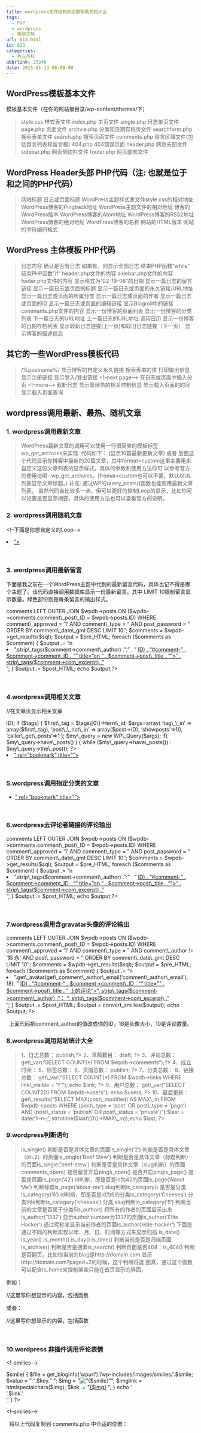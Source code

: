 ```yaml
---
title: wordpress文件结构和函数帮助文档大全
tags:
  - PHP
  - wordpress
  - 帮助文档
url: 613.html
id: 613
categories:
  - 百元百科
abbrlink: 23246
date: 2015-01-13 08:08:00
---
```


WordPress模板基本文件
---------------

模板基本文件（在你的网站根目录/wp-content/themes/下）

> style.css 样式表文件 index.php 主页文件 single.php 日志单页文件 page.php 页面文件 archvie.php 分类和日期存档页文件 searchform.php 搜索表单文件 search.php 搜索页面文件 comments.php 留言区域文件(包括留言列表和留言框) 404.php 404错误页面 header.php 网页头部文件 sidebar.php 网页侧边栏文件 footer.php 网页底部文件

WordPress Header头部 PHP代码（注: 也就是位于<head>和</head>之间的PHP代码）
--------------------------------------------------------

> <?php bloginfo(’name’); ?> 网站标题 <?php wp\_title(); ?> 日志或页面标题 <?php bloginfo(’stylesheet\_url’); ?> WordPress主题样式表文件style.css的相对地址 <?php bloginfo(’pingback\_url’); ?> WordPress博客的Pingback地址 <?php bloginfo(’template\_url’); ?> WordPress主题文件的相对地址 <?php bloginfo(’version’); ?> 博客的WordPress版本 <?php bloginfo(’atom\_url’); ?> WordPress博客的Atom地址 <?php bloginfo(’rss2\_url’); ?> WordPress博客的RSS2地址 <?php bloginfo(’url’); ?> WordPress博客的绝对地址 <?php bloginfo(’name’); ?> WordPress博客的名称 <?php bloginfo(’html_type’); ?> 网站的HTML版本 <?php bloginfo(’charset’); ?> 网站的字符编码格式

WordPress 主体模板 PHP代码
--------------------

> <?php the\_content(); ?> 日志内容 <?php if(have\_posts()) : ?> 确认是否有日志 <?php while(have\_posts()) : the\_post(); ?> 如果有，则显示全部日志 <?php endwhile; ?> 结束PHP函数”while” <?php endif; ?> 结束PHP函数”if” <?php get\_header(); ?> header.php文件的内容 <?php get\_sidebar(); ?> sidebar.php文件的内容 <?php get\_footer(); ?> footer.php文件的内容 <?php the\_time(’m-d-y’) ?> 显示格式为”02-19-08″的日期 <?php comments\_popup\_link(); ?> 显示一篇日志的留言链接 <?php the\_title(); ?> 显示一篇日志或页面的标题 <?php the\_permalink() ?> 显示一篇日志或页面的永久链接/URL地址 <?php the\_category(’, ‘) ?> 显示一篇日志或页面的所属分类 <?php the\_author(); ?> 显示一篇日志或页面的作者 <?php the\_ID(); ?> 显示一篇日志或页面的ID <?php edit\_post\_link(); ?> 显示一篇日志或页面的编辑链接 <?php get\_links\_list(); ?> 显示Blogroll中的链接 <?php comments\_template(); ?> comments.php文件的内容 <?php wp\_list\_pages(); ?> 显示一份博客的页面列表 <?php wp\_list\_cats(); ?> 显示一份博客的分类列表 <?php next\_post\_link(’ %link ‘) ?> 下一篇日志的URL地址 <?php previous\_post\_link(’%link’) ?> 上一篇日志的URL地址 <?php get\_calendar(); ?> 调用日历 <?php wp\_get\_archives() ?> 显示一份博客的日期存档列表 <?php posts\_nav_link(); ?> 显示较新日志链接(上一页)和较旧日志链接（下一页） <?php bloginfo(’description’); ?> 显示博客的描述信息

其它的一些WordPress模板代码
------------------

> /%postname%/ 显示博客的自定义永久链接 <?php the\_search\_query(); ?> 搜索表单的值 <?php \_e(’Message’); ?> 打印输出信息 <?php wp\_register(); ?> 显示注册链接 <?php wp\_loginout(); ?> 显示登入/登出链接 <!–next page–> 在日志或页面中插入分页 <!–more–> 截断日志 <?php wp\_meta(); ?> 显示管理员的相关控制信息 <?php timer\_stop(1); ?> 显示载入页面的时间 <?php echo get\_num_queries(); ?> 显示载入页面查询

wordpress调用最新、最热、随机文章
---------------------

### 1\. wordpress调用最新文章

> WordPress最新文章的调用可以使用一行很简单的模板标签wp\_get\_archvies来实现. 代码如下： <?php get\_archives(‘postbypost’, 10); ?> (显示10篇最新更新文章) 或者 <?php wp\_get\_archives(‘type=postbypost&limit=20&format=custom’); ?> 后面这个代码显示你博客中最新的20篇文章，其中format=custom这里主要用来自定义这份文章列表的显示样式。具体的参数和使用方法你可 以参考官方的使用说明- wp\_get\_archvies。(fromat=custom也可以不要，默认以UL列表显示文章标题。) 补充: 通过WP的query\_posts()函数也能调用最新文章列表， 虽然代码会比较多一点，但可以更好的控制Loop的显示，比如你可以设置是否显示摘要。具体的使用方法也可以查看官方的说明。

### 2\. wordpress调用随机文章

<?php
$rand\_posts = get\_posts(‘numberposts=10&orderby=rand’);
foreach( $rand_posts as $post ) :
?>
<!–下面是你想自定义的Loop–>
<li><a href=”<?php the\_permalink(); ?>”><?php the\_title(); ?></a></li>
<?php endforeach; ?>

 

### 3\. wordpress调用最新留言

下面是我之前在一个WordPress主题中代到的最新留言代码，具体也记不得是哪个主题了。该代码直接调用数据库显示一份最新留言。其中 LIMIT 10限制留言显示数量。绿色部份则是每条留言的输出样式。

<?php
global $wpdb;
$sql = “SELECT DISTINCT ID, post\_title, post\_password, comment_ID,
comment\_post\_ID, comment\_author, comment\_date\_gmt, comment\_approved,
comment\_type,comment\_author_url,
SUBSTRING(comment\_content,1,30) AS com\_excerpt
FROM $wpdb->comments
LEFT OUTER JOIN $wpdb->posts ON ($wpdb->comments.comment\_post\_ID =
$wpdb->posts.ID)
WHERE comment\_approved = ’1′ AND comment\_type = ” AND
post_password = ”
ORDER BY comment\_date\_gmt DESC
LIMIT 10″;
$comments = $wpdb->get_results($sql);
$output = $pre_HTML;   foreach ($comments as $comment) {
$output .= “n<li>”.strip\_tags($comment->comment\_author)
.”:” . ” <a href=”" . get_permalink($comment->ID) .
“#comment-” . $comment->comment_ID . “” title=”on ” .
$comment->post\_title . “”>” . strip\_tags($comment->com_excerpt)
.”</a></li>”;
}   $output .= $post_HTML;
echo $output;?>

 

### 4.wordpress调用相关文章

//在文章页显示相关文章
<?php
$tags = wp\_get\_post_tags($post->ID);
if ($tags) {
$first\_tag = $tags\[0\]->term\_id;
$args=array(
‘tag\_\_in’ => array($first\_tag),
‘post\_\_not\_in’ => array($post->ID),
‘showposts’=>10,
‘caller\_get\_posts’=>1
);
$my\_query = new WP\_Query($args);
if( $my\_query->have\_posts() ) {
while ($my\_query->have\_posts()) : $my\_query->the\_post(); ?>
<li><a href=”<?php the\_permalink() ?>” rel=”bookmark” title=”<?php the\_title\_attribute(); ?>”><?php the\_title();?> <?php comments_number(‘ ‘,’(1)’,'(%)’); ?></a></li>
<?php
endwhile;
}
}
wp\_reset\_query();
?>

 

### 5.wordpress调用指定分类的文章

<?php $posts = get_posts( “category=4&numberposts=10″ ); ?>
<?php if( $posts ) : ?>
<ul><?php foreach( $posts as $post ) : setup_postdata( $post ); ?>
<li>
<a href=”<?php the\_permalink() ?>” rel=”bookmark” title=”<?php the\_title(); ?>”><?php the_title(); ?></a>
</li>
<?php endforeach; ?>
</ul>
<?php endif; ?>

 

### 6.wordpress去评论者链接的评论输出

<?php
global $wpdb;
$sql = “SELECT DISTINCT ID, post\_title, post\_password, comment_ID,
comment\_post\_ID, comment\_author, comment\_date\_gmt, comment\_approved,
comment\_type,comment\_author_url,
SUBSTRING(comment\_content,1,14) AS com\_excerpt
FROM $wpdb->comments
LEFT OUTER JOIN $wpdb->posts ON ($wpdb->comments.comment\_post\_ID =
$wpdb->posts.ID)
WHERE comment\_approved = ’1′ AND comment\_type = ” AND
post_password = ”
ORDER BY comment\_date\_gmt DESC
LIMIT 10″;
$comments = $wpdb->get_results($sql);
$output = $pre_HTML;
foreach ($comments as $comment) {
$output .= “n<li>”.strip\_tags($comment->comment\_author)
.”:” . ” <a href=”" . get_permalink($comment->ID) .
“#comment-” . $comment->comment_ID . “” title=”on ” .
$comment->post\_title . “”>” . strip\_tags($comment->com_excerpt)
.”</a></li>”;
}
$output .= $post_HTML;
echo $output;?>

 

### 7.wordpress调用含gravatar头像的评论输出

<?php
global $wpdb;
$sql = “SELECT DISTINCT ID, post\_title, post\_password, comment\_ID, comment\_post\_ID, comment\_author, comment\_date\_gmt, comment\_approved,comment\_author\_email, comment\_type,comment\_author\_url, SUBSTRING(comment\_content,1,10) AS com\_excerpt FROM $wpdb->comments LEFT OUTER JOIN $wpdb->posts ON ($wpdb->comments.comment\_post\_ID = $wpdb->posts.ID) WHERE comment\_approved = ’1′ AND comment\_type = ” AND comment\_author != ‘郑 永’ AND post\_password = ” ORDER BY comment\_date\_gmt DESC LIMIT 10″;
$comments = $wpdb->get_results($sql);
$output = $pre_HTML;
foreach ($comments as $comment) {
$output .= “n<li>”.get\_avatar(get\_comment\_author\_email(‘comment\_author\_email’), 18). ” <a href=”" . get\_permalink($comment->ID) . “#comment-” . $comment->comment\_ID . “” title=”" . $comment->post\_title . ” 上的评论”>”. strip\_tags($comment->comment\_author) .”： “. strip\_tags($comment->com_excerpt) .”</a></li>”;
}
$output .= $post_HTML;
$output = convert_smilies($output);
echo $output;
?>

  上面代码把comment_author的值改成你的ID，18是头像大小，10是评论数量。

### 8.wordpress调用网站统计大全

> 1、日志总数： <?php $count\_posts = wp\_count\_posts(); echo $published\_posts = $count\_posts->publish;?> 2、草稿数目： <?php $count\_posts = wp\_count\_posts(); echo $draft\_posts = $count\_posts->draft; ?> 3、评论总数： <?php echo $wpdb->get\_var(“SELECT COUNT(*) FROM $wpdb->comments”);?> 4、成立时间： <?php echo floor((time()-strtotime(“2008-8-18″))/86400); ?> 5、标签总数： <?php echo $count\_tags = wp\_count\_terms(‘post\_tag’); ?> 6、页面总数： <?php $count\_pages = wp\_count\_posts(‘page’); echo $page\_posts = $count\_pages->publish; ?> 7、分类总数： <?php echo $count\_categories = wp\_count\_terms(‘category’); ?> 8、链接总数： <?php $link = $wpdb->get\_var(“SELECT COUNT(*) FROM $wpdb->links WHERE link\_visible = ‘Y’”); echo $link; ?> 9、用户总数： <?php $users = $wpdb->get\_var(“SELECT COUNT(ID) FROM $wpdb->users”); echo $users; ?> 10、最后更新： <?php $last = $wpdb->get\_results(“SELECT MAX(post\_modified) AS MAX\_m FROM $wpdb->posts WHERE (post\_type = ‘post’ OR post\_type = ‘page’) AND (post\_status = ‘publish’ OR post\_status = ‘private’)”);$last = date(‘Y-n-j’, strtotime($last\[0\]->MAX\_m));echo $last; ?>

### 9.wordpress判断语句

> is\_single() 判断是否是具体文章的页面is\_single(’2′) 判断是否是具体文章（id=2）的页面is\_single(’Beef Stew’) 判断是否是具体文章（标题判断）的页面is\_single(’beef-stew’) 判断是否是具体文章（slug判断）的页面comments\_open() 是否留言开启pings\_open() 是否开启pingis\_page() 是否是页面is\_page(’42′) id判断，即是否是id为42的页面is\_page(’About Me’) 判断标题is\_page(’about-me’) slug判断is\_category() 是否是分类is\_category(’6′) id判断，即是否是id为6的分类is\_category(’Cheeses’) 分类title判断is\_category(’cheeses’) 分类 slug判断in\_category(’5′) 判断当前的文章是否属于分类5is\_author() 将所有的作者的页面显示出来is\_author(’1337′) 显示author number为1337的页面is\_author(’Elite Hacker’) 通过昵称来显示当前作者的页面is\_author(’elite-hacker’) 下面是通过不同的判断实现以年、月、日、时间等方式来显示归档 is\_date() is\_year() is\_month() is\_day() is\_time() 判断当前是否是归档页面is\_archive() 判断是否是搜索is\_search() 判断页面是否404：is\_404() 判断是否翻页，比如你当前的blog是http://domain.com 显示http://domain.com?paged=2的时候，这个判断将返 回真，通过这个函数可以配合is\_home来控制某些只能在首页显示的界面，

例如：

<?php if(is_single()):?>
//这里写你想显示的内容，包括函数
<?php endif;?>
或者：
<?php if(is\_home() && !is\_paged() ):?>
//这里写你想显示的内容，包括函数
<?php endif;?>

 

### 10.wordpress 非插件调用评论表情

<!–smilies–>
<?php
function wp_smilies() {
global $wpsmiliestrans;
if ( !get\_option(‘use\_smilies’) or (empty($wpsmiliestrans))) return;
$smilies = array_unique($wpsmiliestrans);
$link=”;
foreach ($smilies as $key => $smile) {
$file = get_bloginfo(‘wpurl’).’/wp-includes/images/smilies/’.$smile;
$value = ” “.$key.” “;
$img = “<img src=”{$file}” alt=”{$smile}” />”;
$imglink = htmlspecialchars($img);
$link .= “<a href=”#commentform” title=”{$smile}” onclick=”document.getElementById(‘comment’).value += ‘{$value}’”>{$img}</a>&nbsp;”;
}
echo ‘<div>’.$link.’</div>’;
}
?>
<?php wp_smilies();?>
<!–smilies—>

  将以上代码复制到 comments.php 中合适的位置：